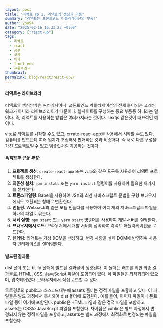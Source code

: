 ```yaml
---
layout: post
title: "리액트 up 2. 리액트의 생성과 구동"
summary: "리액트는 프론트엔드 어플리케이션의 부품!"
author: yoo94
date: "2025-02-16 16:32:23 +0530"
category: ["react-up"]
tags:
  - 리액트
  - react
  - 공부
  - 코딩
  - 이직
  - front end
  - 프론트엔드
thumbnail:
permalink: blog/react/react-up2/
---
```


#### 리액트는 라이브러리

리액트의 생성방식은 여러가지이다. 프론트엔드 어플리케이션의 전체 틀이되는 프레임워크가 아니라
라이브러리이기 때문이다. 웹사이트를 구성하는 중요 부품중 하나라는 말이다.
즉, 리액트를 사용하는 방법은 여러가지라는 것이다. nextjs 같은것이 대표적인 예이다.

vite로 리액트를 시작할 수도 있고, create-react-app을 사용해서 시작할 수도 있다.
컴퓨터를 만드는데 여러 업체가 조립해서 판매하는 것과 비슷하다. 즉 서로 다른 구성을 가진 프로젝트일 수 있고
템플릿처럼 제공하는 것이다.

##### 리액트의 구동 과정:

1. **프로젝트 생성**: `create-react-app` 또는 `vite`와 같은 도구를 사용하여 리액트 프로젝트를 생성한다.
2. **의존성 설치**: `npm install` 또는 `yarn install` 명령어를 사용하여 필요한 패키지를 설치한다.
3. **트랜스파일링**: Babel을 사용하여 JSX와 최신 자바스크립트 문법을 구형 브라우저에서도 호환되는 형태로 변환한다.
4. **번들링**: Webpack과 같은 모듈 번들러를 사용하여 여러 개의 자바스크립트 파일을 하나의 파일로 묶는다.
5. **서버 실행**: `npm start` 또는 `yarn start` 명령어를 사용하여 개발 서버를 실행한다.
6. **브라우저에서 로드**: 브라우저에서 개발 서버에 접속하여 리액트 애플리케이션을 로드한다.
7. **렌더링**: 리액트는 가상 DOM을 생성하고, 변경 사항을 실제 DOM에 반영하여 사용자 인터페이스를 렌더링한다.

#### 빌드된 결과물

dist 폴더 또는 build 폴더에 빌드된 결과물이 생성된다. 이 폴더는 배포를 위한 최종 결과물로,
HTML, CSS, JavaScript 파일이 포함되어 있다. 이 파일들은 최적화되어 있으며, 압축되어있다.
브라우저에서 직접 로드할 수 있다.

루트경로의 public과 소스코드내부에 assets 폴더는 정적 파일을 포함하고 있다. 이 파일들은 빌드 과정에서
복사되어 dist 폴더에 포함된다. 예를 들어, 이미지 파일이나 폰트 파일 등이 여기에 포함된다.
public은 HTML 파일과 같은 정적 파일을 포함하고, assets는 CSS와 JavaScript 파일을 포함한다.
차이점은 public은 빌드 과정에서 변경되지 않는 정적 파일을 포함하고, assets는 빌드 과정에서 최적화로
변경되는 파일을 포함한다.
